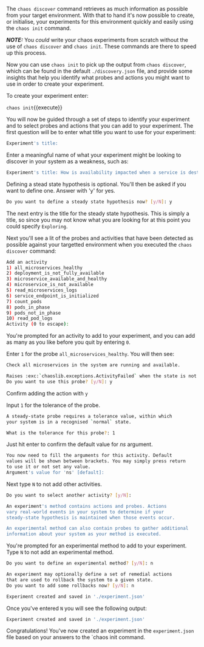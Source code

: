The `chaos discover` command retrieves as much information as possible from your target environment. With that to hand it's now possible to create, or initialise, your experiments for this environment quickly and easily using the `chaos init` command.

***NOTE:*** You _could_ write your chaos experiments from scratch without the use of `chaos discover` and `chaos init`. These commands are there to speed up this process.

Now you can use `chaos init` to pick up the output from `chaos discover`, which can be found in the default `./discovery.json` file, and provide some insights that help you identify what probes and actions you might want to use in order to create your experiment.

To create your experiment enter:

`chaos init`{{execute}}

You will now be guided through a set of steps to identify your experiment and to select probes and actions that you can add to your experiment. The first question will be to enter what title you want to use for your experiment:

``` bash
Experiment's title:
```

Enter a meaningful name of what your experiment might be looking to discover in your system as a weakness, such as:

``` bash
Experiment's title: How is availability impacted when a service is destroyed
```

Defining a stead state hypothesis is optional. You'll then be asked if you want to define one.
Answer with 'y' for yes.

``` bash
Do you want to define a steady state hypothesis now? [y/N]: y
```

The next entry is the title for the steady state hypothesis. This is simply a title, so since you may not know what you are looking for at this point you could specify `Exploring`.

Next you'll see a lit of the probes and activities that have been detected as possible against your targetted environment when you executed the `chaos discover` command:

``` bash
Add an activity
1) all_microservices_healthy
2) deployment_is_not_fully_available
3) microservice_available_and_healthy
4) microservice_is_not_available
5) read_microservices_logs
6) service_endpoint_is_initialized
7) count_pods
8) pods_in_phase
9) pods_not_in_phase
10) read_pod_logs
Activity (0 to escape):
```

You're prompted for an activity to add to your experiment, and you can add as many as you like before you quit by entering `0`.

Enter `1` for the probe `all_microservices_healthy`. You will then see:

``` bash
Check all microservices in the system are running and available.

Raises :exc:`chaoslib.exceptions.ActivityFailed` when the state is not as expected.
Do you want to use this probe? [y/N]: y
```

Confirm adding the action with `y`

Input `1` for the tolerance of the probe.

``` bash
A steady-state probe requires a tolerance value, within which
your system is in a recognised `normal` state.

What is the tolerance for this probe?: 1
```

Just hit enter to confirm the default value for *ns* argument.

``` bash
You now need to fill the arguments for this activity. Default
values will be shown between brackets. You may simply press return
to use it or not set any value.
Argument's value for 'ns' [default]:
```

Next type `N` to not add other activities.

``` bash
Do you want to select another activity? [y/N]:

An experiment's method contains actions and probes. Actions
vary real-world events in your system to determine if your
steady-state hypothesis is maintained when those events occur.

An experimental method can also contain probes to gather additional
information about your system as your method is executed.
```

You're prompted for an experimental method to add to your experiment.
Type `N` to not add an experimental method.

``` bash
Do you want to define an experimental method? [y/N]: n

An experiment may optionally define a set of remedial actions
that are used to rollback the system to a given state.
Do you want to add some rollbacks now? [y/N]: n
```

``` bash
Experiment created and saved in './experiment.json'
```

Once you've entered `N` you will see the following output:

``` bash
Experiment created and saved in './experiment.json'
```

Congratulations! You've now created an experiment in the `experiment.json` file based on your answers to the `chaos init command.


